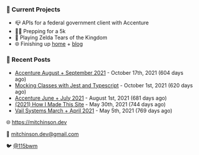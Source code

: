 ### 📌 Current Projects
- 📪 APIs for a federal government client with Accenture
- 🏃🏼 Prepping for a 5k
- 👾 Playing Zelda Tears of the Kingdom
- 🌐 Finishing up [home](http://home.mitchinson.dev) + [blog](http://blog.mitchinson.dev)

### 📝 Recent Posts

- [Accenture August + September 2021](https://blog.mitchinson.dev/pillar/aug-sep-21) - October 17th, 2021 (604 days ago)
- [Mocking Classes with Jest and Typescript](https://blog.mitchinson.dev/jest-typescript-mocks) - October 1st, 2021 (620 days ago)
- [Accenture June + July 2021](https://blog.mitchinson.dev/pillar/june-july-21) - August 1st, 2021 (681 days ago)
- [(2021) How I Made This Site](https://blog.mitchinson.dev/About-This-Site) - May 30th, 2021 (744 days ago)
- [Vail Systems March + April 2021](https://blog.mitchinson.dev/vail-march-april-2021) - May 5th, 2021 (769 days ago)

🌐 https://mitchinson.dev

💌 mitchinson.dev@gmail.com

🐦 [@115bwm](https://twitter.com/115bwm)